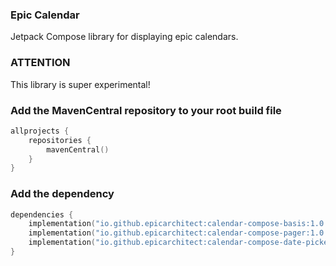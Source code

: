 ### Epic Calendar
Jetpack Compose library for displaying epic calendars.

### ATTENTION
This library is super experimental!

### Add the MavenCentral repository to your root build file

```Kotlin
allprojects {
    repositories {
        mavenCentral()
    }
}
```

### Add the dependency

```Kotlin
dependencies {
    implementation("io.github.epicarchitect:calendar-compose-basis:1.0.0")
    implementation("io.github.epicarchitect:calendar-compose-pager:1.0.0")
    implementation("io.github.epicarchitect:calendar-compose-date-picker:1.0.0")
}
```
